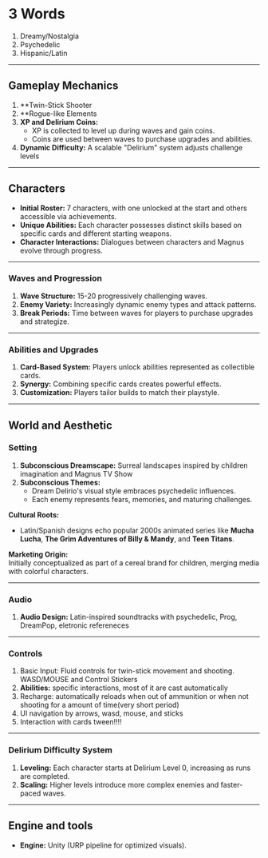 # 3 Words
1. Dreamy/Nostalgia
2. Psychedelic
3. Hispanic/Latin
---
## Gameplay Mechanics

1. **Twin-Stick Shooter
2. **Rogue-like Elements
3. **XP and Delirium Coins:**
    - XP is collected to level up during waves and gain coins.
    - Coins are used between waves to purchase upgrades and abilities.
4. **Dynamic Difficulty:** A scalable "Delirium" system adjusts challenge levels
---
## Characters
- **Initial Roster:** 7 characters, with one unlocked at the start and others accessible via achievements.
- **Unique Abilities:** Each character possesses distinct skills based on specific cards and different starting weapons.
- **Character Interactions:** Dialogues between characters and Magnus evolve through progress.
---
### Waves and Progression
1. **Wave Structure:** 15-20 progressively challenging waves.
2. **Enemy Variety:** Increasingly dynamic enemy types and attack patterns.
3. **Break Periods:** Time between waves for players to purchase upgrades and strategize.
---
### Abilities and Upgrades
1. **Card-Based System:** Players unlock abilities represented as collectible cards.
2. **Synergy:** Combining specific cards creates powerful effects.
3. **Customization:** Players tailor builds to match their playstyle.

---
## World and Aesthetic

### Setting
1. **Subconscious Dreamscape:** Surreal landscapes inspired by children imagination and Magnus TV Show
2.  **Subconscious Themes:** 
    - Dream Delirio's visual style embraces psychedelic influences.
    - Each enemy represents fears, memories, and maturing challenges.

**Cultural Roots:**
- Latin/Spanish designs echo popular 2000s animated series like **Mucha Lucha**, **The Grim Adventures of Billy & Mandy**, and **Teen Titans**.
  
 **Marketing Origin:**  
	Initially conceptualized as part of a cereal brand for children, merging media with colorful characters.
  
---
### Audio

1. **Audio Design:** Latin-inspired soundtracks with psychedelic, Prog, DreamPop, eletronic refereneces

---
### Controls

1. Basic Input: Fluid controls for twin-stick movement and shooting. WASD/MOUSE and Control Stickers
2. **Abilities:** specific interactions, most of it are cast automatically
3. Recharge: automatically reloads when out of ammunition or when not shooting for a amount of time(very short period)
4. UI navigation by arrows, wasd, mouse, and sticks
5. Interaction with cards tween!!!!

---
### Delirium Difficulty System

1. **Leveling:** Each character starts at Delirium Level 0, increasing as runs are completed.
2. **Scaling:** Higher levels introduce more complex enemies and faster-paced waves.

---
## Engine and tools

- **Engine:** Unity (URP pipeline for optimized visuals).